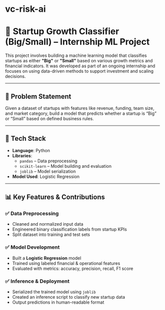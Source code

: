 # vc-risk-ai
# 🚀 Startup Growth Classifier (Big/Small) – Internship ML Project

This project involves building a machine learning model that classifies startups as either **"Big"** or **"Small"** based on various growth metrics and financial indicators. It was developed as part of an ongoing internship and focuses on using data-driven methods to support investment and scaling decisions.

---

## 🧠 Problem Statement

Given a dataset of startups with features like revenue, funding, team size, and market category, build a model that predicts whether a startup is “Big” or “Small” based on defined business rules.

---

## 🔧 Tech Stack

- **Language**: Python
- **Libraries**:
  - `pandas` – Data preprocessing
  - `scikit-learn` – Model building and evaluation
  - `joblib` – Model serialization
- **Model Used**: Logistic Regression

---

## 📊 Key Features & Contributions

### ✅ Data Preprocessing
- Cleaned and normalized input data
- Engineered binary classification labels from startup KPIs
- Split dataset into training and test sets

### ✅ Model Development
- Built a **Logistic Regression** model
- Trained using labeled financial & operational features
- Evaluated with metrics: accuracy, precision, recall, F1 score

### ✅ Inference & Deployment
- Serialized the trained model using `joblib`
- Created an inference script to classify new startup data
- Output predictions in human-readable format


